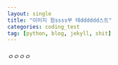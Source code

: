 ```yaml
---
layout: single
title: "이미지 첨ssss부 테dddddd스트"
categories: coding_test
tag: [python, blog, jekyll, shit]
---
```


###### ㅇㅇㅇㅇ
